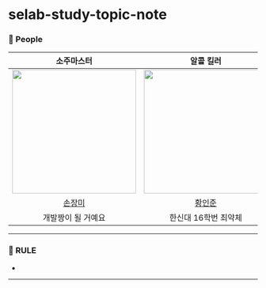 # selab-study-topic-note

### 🙆 People

<div align="center">

|  소주마스터  |  알콜 킬러   |    | 
| :-----------------------------------: | :-----------------: | :----------------: |
|<img src="https://avatars.githubusercontent.com/u/71416769?v=4" width="250"/>|<img src="https://avatars.githubusercontent.com/u/50690859?v=4" width="250"/>|<img src="https://avatars.githubusercontent.com/u/76032947?v=4" height="250" width="250"/> |
|[손장미](https://github.com/sonrose)|[황인준](https://github.com/InJun2)|[황하림](https://github.com/HwangHarim)|
|개발짱이 될 거예요|한신대 16학번 최약체||

  </div>
  
---

### 🤙 RULE

- 
---
